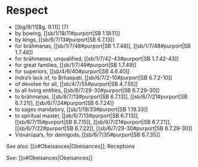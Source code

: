 # Respect

*  [[bg/9/11|Bg. 9.11]] (7)
* by bowing, [[sb/1/19/11#purport|SB 1.19.11]]
* by kings, [[sb/6/7/13#purport|SB 6.7.13]]
* for brāhmaṇas, [[sb/1/7/48#purport|SB 1.7.48]], [[sb/1/7/48#purport|SB 1.7.48]]
* for brāhmaṇas, unqualified, [[sb/1/7/42-43#purport|SB 1.7.42-43]]
* for great families, [[sb/1/7/49#purport|SB 1.7.49]]
* for superiors, [[sb/4/6/40#purport|SB 4.6.40]]
* Indra’s lack of, to Bṛhaspati, [[sb/6/7/2-10#purport|SB 6.7.2-10]]
* of devotee for all, [[sb/4/7/55#purport|SB 4.7.55]]
* to all living entities, [[sb/6/7/29-30#purport|SB 6.7.29-30]]
* to brāhmaṇas, [[sb/6/7/13#purport|SB 6.7.13]], [[sb/6/7/21#purport|SB 6.7.21]], [[sb/6/7/24#purport|SB 6.7.24]]
* to sages mandatory, [[sb/1/19/33#purport|SB 1.19.33]]
* to spiritual master, [[sb/6/7/13#purport|SB 6.7.13]], [[sb/6/7/15#purport|SB 6.7.15]], [[sb/6/7/21#purport|SB 6.7.21]], [[sb/6/7/22#purport|SB 6.7.22]], [[sb/6/7/29-30#purport|SB 6.7.29-30]]
* Viśvarūpa’s, for demigods, [[sb/6/7/35#purport|SB 6.7.35]]

*See also:* [[o#Obeisances|Obeisances]]; Receptions

*See:* [[o#Obeisances|Obeisances]]
